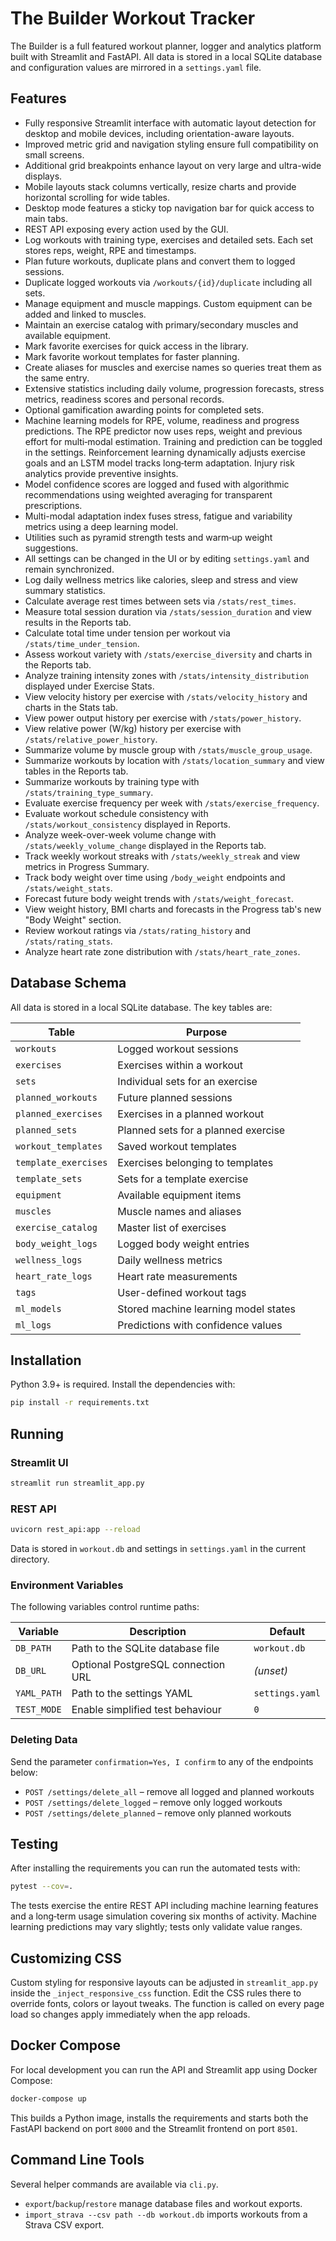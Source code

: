 # The Builder Workout Tracker

The Builder is a full featured workout planner, logger and analytics platform built with Streamlit and FastAPI. All data is stored in a local SQLite database and configuration values are mirrored in a `settings.yaml` file.

## Features

- Fully responsive Streamlit interface with automatic layout detection for desktop and mobile devices, including orientation-aware layouts.
- Improved metric grid and navigation styling ensure full compatibility on small screens.
- Additional grid breakpoints enhance layout on very large and ultra-wide displays.
- Mobile layouts stack columns vertically, resize charts and provide horizontal scrolling for wide tables.
- Desktop mode features a sticky top navigation bar for quick access to main tabs.
- REST API exposing every action used by the GUI.
- Log workouts with training type, exercises and detailed sets. Each set stores reps, weight, RPE and timestamps.
- Plan future workouts, duplicate plans and convert them to logged sessions.
- Duplicate logged workouts via `/workouts/{id}/duplicate` including all sets.
- Manage equipment and muscle mappings. Custom equipment can be added and linked to muscles.
- Maintain an exercise catalog with primary/secondary muscles and available equipment.
- Mark favorite exercises for quick access in the library.
- Mark favorite workout templates for faster planning.
- Create aliases for muscles and exercise names so queries treat them as the same entry.
- Extensive statistics including daily volume, progression forecasts, stress metrics, readiness scores and personal records.
- Optional gamification awarding points for completed sets.
- Machine learning models for RPE, volume, readiness and progress predictions. The RPE predictor now uses reps, weight and previous effort for multi‑modal estimation. Training and prediction can be toggled in the settings. Reinforcement learning dynamically adjusts exercise goals and an LSTM model tracks long‑term adaptation. Injury risk analytics provide preventive insights.
- Model confidence scores are logged and fused with algorithmic recommendations using weighted averaging for transparent prescriptions.
- Multi-modal adaptation index fuses stress, fatigue and variability metrics using a deep learning model.
- Utilities such as pyramid strength tests and warm‑up weight suggestions.
- All settings can be changed in the UI or by editing `settings.yaml` and remain synchronized.
- Log daily wellness metrics like calories, sleep and stress and view summary statistics.
- Calculate average rest times between sets via `/stats/rest_times`.
- Measure total session duration via `/stats/session_duration` and view results in the Reports tab.
- Calculate total time under tension per workout via `/stats/time_under_tension`.
- Assess workout variety with `/stats/exercise_diversity` and charts in the Reports tab.
- Analyze training intensity zones with `/stats/intensity_distribution` displayed under Exercise Stats.
- View velocity history per exercise with `/stats/velocity_history` and charts in the Stats tab.
- View power output history per exercise with `/stats/power_history`.
- View relative power (W/kg) history per exercise with `/stats/relative_power_history`.
- Summarize volume by muscle group with `/stats/muscle_group_usage`.
- Summarize workouts by location with `/stats/location_summary` and view tables in the Reports tab.
- Summarize workouts by training type with `/stats/training_type_summary`.
- Evaluate exercise frequency per week with `/stats/exercise_frequency`.
- Evaluate workout schedule consistency with `/stats/workout_consistency` displayed in Reports.
- Analyze week-over-week volume change with `/stats/weekly_volume_change` displayed in the Reports tab.
- Track weekly workout streaks with `/stats/weekly_streak` and view metrics in Progress Summary.
- Track body weight over time using `/body_weight` endpoints and `/stats/weight_stats`.
- Forecast future body weight trends with `/stats/weight_forecast`.
- View weight history, BMI charts and forecasts in the Progress tab's new "Body Weight" section.
- Review workout ratings via `/stats/rating_history` and `/stats/rating_stats`.
- Analyze heart rate zone distribution with `/stats/heart_rate_zones`.

## Database Schema

All data is stored in a local SQLite database. The key tables are:

| Table | Purpose |
|-------|---------|
| `workouts` | Logged workout sessions |
| `exercises` | Exercises within a workout |
| `sets` | Individual sets for an exercise |
| `planned_workouts` | Future planned sessions |
| `planned_exercises` | Exercises in a planned workout |
| `planned_sets` | Planned sets for a planned exercise |
| `workout_templates` | Saved workout templates |
| `template_exercises` | Exercises belonging to templates |
| `template_sets` | Sets for a template exercise |
| `equipment` | Available equipment items |
| `muscles` | Muscle names and aliases |
| `exercise_catalog` | Master list of exercises |
| `body_weight_logs` | Logged body weight entries |
| `wellness_logs` | Daily wellness metrics |
| `heart_rate_logs` | Heart rate measurements |
| `tags` | User-defined workout tags |
| `ml_models` | Stored machine learning model states |
| `ml_logs` | Predictions with confidence values |


## Installation

Python 3.9+ is required. Install the dependencies with:

```bash
pip install -r requirements.txt
```

## Running

### Streamlit UI

```bash
streamlit run streamlit_app.py
```

### REST API

```bash
uvicorn rest_api:app --reload
```

Data is stored in `workout.db` and settings in `settings.yaml` in the current directory.

### Environment Variables

The following variables control runtime paths:

| Variable  | Description                      | Default        |
|-----------|----------------------------------|----------------|
| `DB_PATH` | Path to the SQLite database file | `workout.db`   |
| `DB_URL`  | Optional PostgreSQL connection URL | *(unset)* |
| `YAML_PATH` | Path to the settings YAML       | `settings.yaml`|
| `TEST_MODE` | Enable simplified test behaviour | `0` |

### Deleting Data

Send the parameter `confirmation=Yes, I confirm` to any of the endpoints below:

- `POST /settings/delete_all` – remove all logged and planned workouts
- `POST /settings/delete_logged` – remove only logged workouts
- `POST /settings/delete_planned` – remove only planned workouts

## Testing

After installing the requirements you can run the automated tests with:

```bash
pytest --cov=.
```

The tests exercise the entire REST API including machine learning features and a long‑term usage simulation covering six months of activity.
Machine learning predictions may vary slightly; tests only validate value ranges.

## Customizing CSS

Custom styling for responsive layouts can be adjusted in `streamlit_app.py` inside the `_inject_responsive_css` function. Edit the CSS rules there to override fonts, colors or layout tweaks. The function is called on every page load so changes apply immediately when the app reloads.

## Docker Compose

For local development you can run the API and Streamlit app using Docker Compose:

```bash
docker-compose up
```

This builds a Python image, installs the requirements and starts both the FastAPI
backend on port `8000` and the Streamlit frontend on port `8501`.

## Command Line Tools

Several helper commands are available via `cli.py`.

- `export`/`backup`/`restore` manage database files and workout exports.
- `import_strava --csv path --db workout.db` imports workouts from a Strava CSV export.

